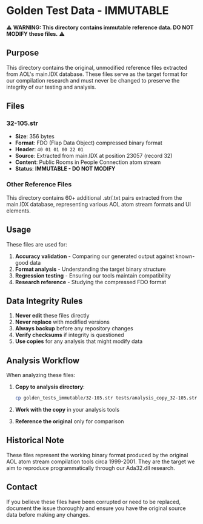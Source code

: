 # Golden Test Data - IMMUTABLE

⚠️ **WARNING: This directory contains immutable reference data. DO NOT MODIFY these files.** ⚠️

## Purpose

This directory contains the original, unmodified reference files extracted from AOL's main.IDX database. These files serve as the target format for our compilation research and must never be changed to preserve the integrity of our testing and analysis.

## Files

### 32-105.str
- **Size**: 356 bytes
- **Format**: FDO (Flap Data Object) compressed binary format
- **Header**: `40 01 01 00 22 01`
- **Source**: Extracted from main.IDX at position 23057 (record 32)
- **Content**: Public Rooms in People Connection atom stream
- **Status**: **IMMUTABLE - DO NOT MODIFY**

### Other Reference Files
This directory contains 60+ additional .str/.txt pairs extracted from the main.IDX database, representing various AOL atom stream formats and UI elements.

## Usage

These files are used for:
1. **Accuracy validation** - Comparing our generated output against known-good data
2. **Format analysis** - Understanding the target binary structure
3. **Regression testing** - Ensuring our tools maintain compatibility
4. **Research reference** - Studying the compressed FDO format

## Data Integrity Rules

1. **Never edit** these files directly
2. **Never replace** with modified versions
3. **Always backup** before any repository changes
4. **Verify checksums** if integrity is questioned
5. **Use copies** for any analysis that might modify data

## Analysis Workflow

When analyzing these files:

1. **Copy to analysis directory**:
   ```bash
   cp golden_tests_immutable/32-105.str tests/analysis_copy_32-105.str
   ```

2. **Work with the copy** in your analysis tools

3. **Reference the original** only for comparison

## Historical Note

These files represent the working binary format produced by the original AOL atom stream compilation tools circa 1999-2001. They are the target we aim to reproduce programmatically through our Ada32.dll research.

## Contact

If you believe these files have been corrupted or need to be replaced, document the issue thoroughly and ensure you have the original source data before making any changes.